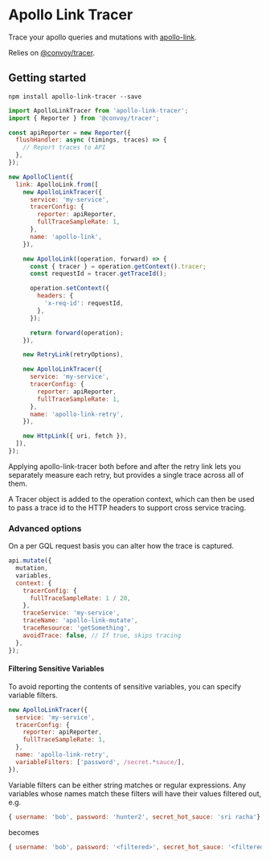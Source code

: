 # Apollo Link Tracer

Trace your apollo queries and mutations with [apollo-link](https://github.com/apollographql/apollo-link).

Relies on [@convoy/tracer](https://github.com/convoyinc/tracer).

## Getting started

```
npm install apollo-link-tracer --save
```

```js
import ApolloLinkTracer from 'apollo-link-tracer';
import { Reporter } from '@convoy/tracer';

const apiReporter = new Reporter({
  flushHandler: async (timings, traces) => {
    // Report traces to API
  },
});

new ApolloClient({
  link: ApolloLink.from([
    new ApolloLinkTracer({
      service: 'my-service',
      tracerConfig: {
        reporter: apiReporter,
        fullTraceSampleRate: 1,
      },
      name: 'apollo-link',
    }),

    new ApolloLink((operation, forward) => {
      const { tracer } = operation.getContext().tracer;
      const requestId = tracer.getTraceId();

      operation.setContext({
        headers: {
          'x-req-id': requestId,
        },
      });

      return forward(operation);
    }),

    new RetryLink(retryOptions),

    new ApolloLinkTracer({
      service: 'my-service',
      tracerConfig: {
        reporter: apiReporter,
        fullTraceSampleRate: 1,
      },
      name: 'apollo-link-retry',
    }),

    new HttpLink({ uri, fetch }),
  ]),
});
```

Applying apollo-link-tracer both before and after the retry link lets you separately measure each retry, but provides a single trace across all of them.

A Tracer object is added to the operation context, which can then be used to pass a trace id to the HTTP headers to support cross service tracing.

### Advanced options

On a per GQL request basis you can alter how the trace is captured.

```js
api.mutate({
  mutation,
  variables,
  context: {
    tracerConfig: {
      fullTraceSampleRate: 1 / 20,
    },
    traceService: 'my-service',
    traceName: 'apollo-link-mutate',
    traceResource: 'getSomething',
    avoidTrace: false, // If true, skips tracing
  },
});
```

#### Filtering Sensitive Variables

To avoid reporting the contents of sensitive variables, you can specify variable filters.

```js
new ApolloLinkTracer({
  service: 'my-service',
  tracerConfig: {
    reporter: apiReporter,
    fullTraceSampleRate: 1,
  },
  name: 'apollo-link-retry',
  variableFilters: ['password', /secret.*sauce/],
}),
```

Variable filters can be either string matches or regular expressions. Any variables whose names match these filters will have their values filtered out, e.g.

```js
{ username: 'bob', password: 'hunter2', secret_hot_sauce: 'sri racha'}
```

becomes

```js
{ username: 'bob', password: '<filtered>', secret_hot_sauce: '<filtered>'}
```
